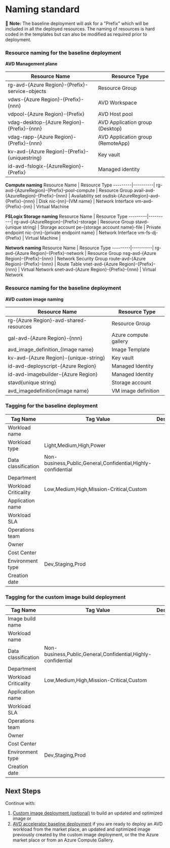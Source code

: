 # Naming standard

:page_with_curl: **Note:** The baseline deployment will ask for a "Prefix" which will be included in all the deployed resources.
The naming of resources is hard coded in the templates but can also be modified as required prior to deployment.

### Resource naming for the baseline deployment 

**AVD Management plane**

Resource Name | Resource Type
---------|----------|
 rg-avd-{Azure Region}-{Prefix}-service-objects | Resource Group | Contains related AVD service objects
 vdws-{Azure Region}-{Prefix}-{nnn}| AVD Workspace |
 vdpool-{Azure Region}-{Prefix} | AVD Host pool |
 vdag-desktop-{Azure Region}-{Prefix}-{nnn} | AVD Application group (Desktop) |
 vdag-rapp-{Azure Region}-{Prefix}-{nnn} | AVD Application group (RemoteApp) |
 kv-avd-{Azure Region}-{Prefix}-{uniquestring} | Key vault |
 id-avd-fslogix-{AzureRegion}-{Prefix} | Managed identity |

**Compute naming**
Resource Name | Resource Type
---------|----------|
 rg-avd-{AzureRegion}-{Prefix}-pool-compute | Resource Group
 avail-avd-{AzureRegion}-{Prefix}-{nnn} | Availability set
 osdisk-{AzureRegion}-avd-{Prefix}-{nnn} | Disk
 nic-{nn}-{VM name} | Network Interface
 vm-avd-{Prefix}-{nn} | Virtual Machine

**FSLogix Storage naming**
Resource Name | Resource Type
---------|----------|
 rg-avd-{AzureRegion}-{Prefix}-storage | Resource Group
 stavd-{unique string} | Storage account
 pe-{storage account name}-file | Private endpoint
 nic-{nn}-{private endpoint name} | Network Interface
 vm-fs-dj-{Prefix} | Virtual Machine  |


**Network naming**
Resource Name | Resource Type
---------|----------|
rg-avd-{Azure Region}-{Prefix}-network | Resource Group
nsg-avd-{Azure Region}-{Prefix}-{nnn} | Network Security Group
route-avd-{Azure Region}-{Prefix}-{nnn} | Route Table
vnet-avd-{Azure Region}-{Prefix}-{nnn} | Virtual Network
snet-avd-{Azure Region}-{Prefix}-{nnn} | Virtual Network


### Resource naming for the baseline deployment 
**AVD custom image naming**

Resource Name | Resource Type |
---------|----------|
 rg-{Azure Region}-avd-shared-resources | Resource Group |
 gal-avd-{Azure Region}-{nnn} | Azure compute gallery |
 avd_image_definition_{Image name}| Image Template |
 kv-avd-{Azure Region}-{unique-string}| Key vault |
 id-avd-deployscript-{Azure Region} | Managed Identity |
 id-avd-imagebuilder-{Azure Region} | Managed Identity |
 stavd{unique string} | Storage account |
 avd_imagedefinition{image name} | VM image definition |

### Tagging for the baseline deployment

Tag Name |Tag Value | Description
---------|----------|---------|
Workload name |  |  |  
Workload type | Light,Medium,High,Power |  |  
Data classification | Non-business,Public,General,Confidential,Highly-confidential |  |  
Department |  |  |  
Workload Criticality | Low,Medium,High,Mission-Critical,Custom |  |  
Application name  |  |  |  
Workload SLA  |  |  |  
Operations team  |  |  |  
Owner  |  |  |  
Cost Center  |  |  |  
Environment type  |Dev,Staging,Prod  |  |  
Creation date |  |  |  

### Tagging for the custom image build deployment

Tag Name | Tag Value | Description
---------|----------|---------|
Image build name |  |  |  
Workload name |  |  |  
Data classification | Non-business,Public,General,Confidential,Highly-confidential |  |  
Department |  |  |  
Workload Criticality | Low,Medium,High,Mission-Critical,Custom |  |  
Application name  |  |  |  
Workload SLA  |  |  |  
Operations team  |  |  |  
Owner  |  |  |  
Cost Center  |  |  |  
Environment type  | Dev,Staging,Prod |  |  
Creation date |  |  |  
## Next Steps

Continue with: 
1. [Custom image deployment (optional)](./Deploy-Custom-image.md) to build an updated and optimized image or 
2. [AVD accelerator baseline deployment](./Deploy-Baseline.md) if you are ready to deploy an AVD workload from the market place, an updated and optimized image previously created by the custom image deployment, or the the Azure market place or from an Azure Compute Gallery.
